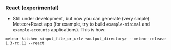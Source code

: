 ### React (experimental)
- Still under development, but now you can generate (very simple) Meteor+React app (for example, try to build `example-minimal` and `example-accounts` applications).
This is how:
```
meteor-kitchen <input_file_or_url> <output_directory> --meteor-release 1.3-rc.11 --react
```
